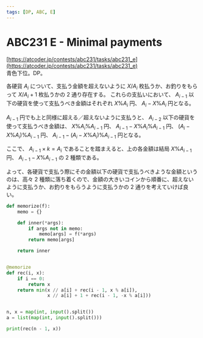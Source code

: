 ```yaml
---
tags: [DP, ABC, E]
---
```


# ABC231 E - Minimal payments

[https://atcoder.jp/contests/abc231/tasks/abc231_e](https://atcoder.jp/contests/abc231/tasks/abc231_e)  
青色下位。DP。

各硬貨 $A_i$ について、支払う金額を超えないように $X/A_i$ 枚払うか、お釣りをもらって $X/A_i+1$ 枚払うかの 2 通り存在する。
これらの支払いにおいて、 $A_{i-1}$ 以下の硬貨を使って支払うべき金額はそれぞれ $X\%A_i$ 円、 $A_i-X\%A_i$ 円となる。

$A_{i-1}$ 円でも上と同様に超える／超えないように支払うと、 $A_{i-2}$ 以下の硬貨を使って支払うべき金額は、 $X\%A_i\%A_{i-1}$ 円、 $A_{i-1}-X\%A_i\%A_{i-1}$ 円、 $(A_i-X\%A_i)\%A_{i-1}$ 円、 $A_{i-1}-(A_i-X\%A_i)\%A_{i-1}$ 円となる。

ここで、 $A_{i-1}\times k=A_i$ であることを踏まえると、上の各金額は結局 $X\%A_{i-1}$ 円、 $A_{i-1}-X\%A_{i-1}$ の 2 種類である。

よって、各硬貨で支払う際にその金額以下の硬貨で支払うべきような金額というのは、高々 2 種類に落ち着くので、金額の大きいコインから順番に、超えないように支払うか、お釣りをもらうように支払うかの 2 通りを考えていけば良い。

```py
def memorize(f):
    memo = {}

    def inner(*args):
        if args not in memo:
            memo[args] = f(*args)
        return memo[args]

    return inner


@memorize
def rec(i, x):
    if i == 0:
        return x
    return min(x // a[i] + rec(i - 1, x % a[i]),
               x // a[i] + 1 + rec(i - 1, -x % a[i]))


n, x = map(int, input().split())
a = list(map(int, input().split()))

print(rec(n - 1, x))

```
